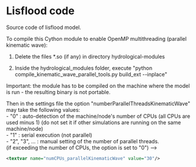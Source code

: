 # Lisflood code

Source code of lisflood model.

To compile this Cython module to enable OpenMP multithreading (parallel kinematic wave):

1) Delete the files *.so (if any) in directory hydrological-modules  

2) Inside the hydrological_modules folder, execute "python compile_kinematic_wave_parallel_tools.py build_ext --inplace"  

Important: the module has to be compiled on the machine where the model is run - the resulting binary is not portable.  

Then in the settings file the option "numberParallelThreadsKinematicWave" may take the following values:  
    - "0"           : auto-detection of the machine/node's number of CPUs (all CPUs are used minus 1) (do not set it if other simulations are running on the same machine/node)  
    - "1"           : serial execution (not parallel)  
    - "2", "3", ... : manual setting of the number of parallel threads.  
                      (if exceeding the number of CPUs, the option is set to "0") -->  
```xml
<textvar name="numCPUs_parallelKinematicWave" value="30"/>
```
